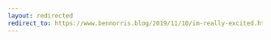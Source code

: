 ```yaml
---
layout: redirected
redirect_to: https://www.bennorris.blog/2019/11/10/im-really-excited.html
---
```

